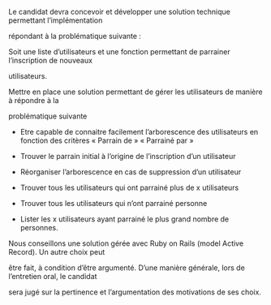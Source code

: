 Le candidat devra concevoir et développer une solution technique permettant l’implémentation

répondant à la problématique suivante :

Soit une liste d’utilisateurs et une fonction permettant de parrainer l’inscription de nouveaux

utilisateurs.

Mettre en place une solution permettant de gérer les utilisateurs de manière à répondre à la

problématique suivante

- Etre capable de connaitre facilement l’arborescence des utilisateurs en fonction des critères « Parrain de » « Parrainé par »

- Trouver le parrain initial à l’origine de l’inscription d’un utilisateur

- Réorganiser l’arborescence en cas de suppression d’un utilisateur

- Trouver tous les utilisateurs qui ont parrainé plus de x utilisateurs

- Trouver tous les utilisateurs qui n’ont parrainé personne

- Lister les x utilisateurs ayant parrainé le plus grand nombre de personnes.

Nous conseillons une solution gérée avec Ruby on Rails (model Active Record). Un autre choix peut

être fait, à condition d’être argumenté. D’une manière générale, lors de l’entretien oral, le candidat

sera jugé sur la pertinence et l’argumentation des motivations de ses choix.
